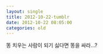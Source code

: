 ```yaml
---
layout: single
title: 2012-10-22-tumblr
date: 2012-10-22 08:05:00
categories: old
---
```

똥 치우는 사람이 되기 싫다면 똥을 싸라…?

